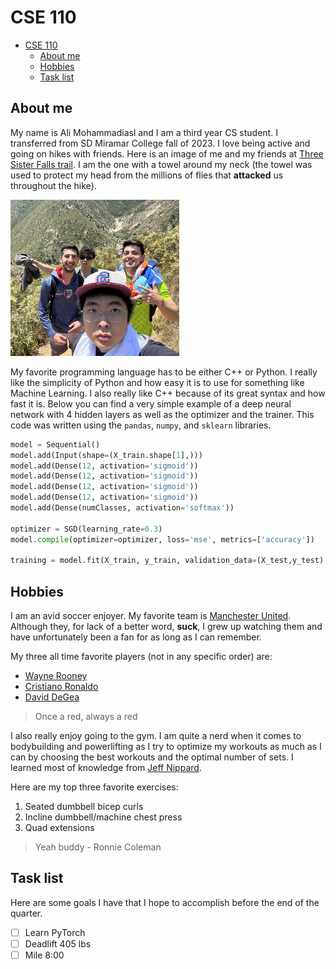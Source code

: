 # CSE 110 
- [CSE 110](#cse-110)
  - [About me](#about-me)
  - [Hobbies](#hobbies)
  - [Task list](#task-list)

## About me 

My name is Ali Mohammadiasl and I am a third year CS student. I transferred from SD Miramar College fall of 2023. I love being active and going on hikes with friends. Here is an image of me and my friends at <a href="https://www.google.com/maps/place/Three+Sisters+Falls+Trail,+California/@32.981081,-116.6867752,17z/data=!3m1!4b1!4m6!3m5!1s0x80dbd943c79f4b8f:0x798c1d34afac987f!8m2!3d32.9810765!4d-116.6842003!16s%2Fg%2F1hc75pnd8?entry=ttu">Three Sister Falls trail</a>. I am the one with a towel around my neck (the towel was used to protect my head from the millions of flies that **attacked** us throughout the hike).


<img src="imgs/hikeIMG.jpg" height=250> <br>


My favorite programming language has to be either C++ or Python. I really like the simplicity of Python and how easy it is to use for something like Machine Learning. I also really like C++ because of its great syntax and how fast it is. Below you can find a very simple example of a deep neural network with 4 hidden layers as well as the optimizer and the trainer. This code was written using the `pandas`, `numpy`, and `sklearn` libraries. 

``` python
model = Sequential()
model.add(Input(shape=(X_train.shape[1],)))
model.add(Dense(12, activation='sigmoid'))
model.add(Dense(12, activation='sigmoid'))
model.add(Dense(12, activation='sigmoid'))
model.add(Dense(12, activation='sigmoid'))
model.add(Dense(numClasses, activation='softmax'))

optimizer = SGD(learning_rate=0.3)
model.compile(optimizer=optimizer, loss='mse', metrics=['accuracy'])

training = model.fit(X_train, y_train, validation_data=(X_test,y_test), epochs=100, batch_size=10)
```


## Hobbies

I am an avid soccer enjoyer. My favorite team is <a href="https://www.manutd.com/"> Manchester United</a>. Although they, for lack of a better word, **suck**, I grew up watching them and have unfortunately been a fan for as long as I can remember. <br>

My three all time favorite players (not in any specific order) are:

- <a href="https://www.manutd.com/en/players-and-staff/detail/wayne-rooney">Wayne Rooney</a>
- <a href="https://www.manutd.com/en/players-and-staff/detail/cristiano-ronaldo">Cristiano Ronaldo</a>
- <a href="https://www.manutd.com/en/players-and-staff/detail/de-gea">David DeGea</a>

> Once a red, always a red   

I also really enjoy going to the gym. I am quite a nerd when it comes to bodybuilding and powerlifting as I try to optimize my workouts as much as I can by choosing the best workouts and the optimal number of sets. I learned most of knowledge from [Jeff Nippard](imgs/JeffN.jpg). <br>

Here are my top three favorite exercises:

1. Seated dumbbell bicep curls
2. Incline dumbbell/machine chest press
3. Quad extensions


> Yeah buddy - Ronnie Coleman

## Task list

Here are some goals I have that I hope to accomplish before the end of the quarter.

- [ ]  Learn PyTorch
- [ ]  Deadlift 405 lbs
- [ ]  Mile 8:00
